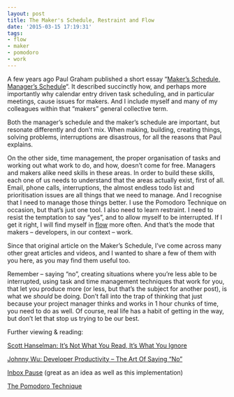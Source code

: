 ```yaml
---
layout: post
title: The Maker's Schedule, Restraint and Flow
date: '2015-03-15 17:19:31'
tags:
- flow
- maker
- pomodoro
- work
---
```



A few years ago Paul Graham published a short essay “[Maker’s Schedule, Manager’s Schedule](http://www.paulgraham.com/makersschedule.html)“. It described succinctly how, and perhaps more importantly why calendar entry driven task scheduling, and in particular meetings, cause issues for makers. And I include myself and many of my colleagues within that “makers” general collective term.

Both the manager’s schedule and the maker’s schedule are important, but resonate differently and don’t mix. When making, building, creating things, solving problems, interruptions are disastrous, for all the reasons that Paul explains.

On the other side, time management, the proper organisation of tasks and working out what work to do, and how, doesn’t come for free. Managers and makers alike need skills in these areas. In order to build these skills, each one of us needs to understand that the areas actually exist, first of all. Email, phone calls, interruptions, the almost endless todo list and prioritisation issues are all things that we need to manage. And I recognise that I need to manage those things better. I use the Pomodoro Technique on occasion, but that’s just one tool. I also need to learn restraint. I need to resist the temptation to say “yes”, and to allow myself to be interrupted. If I get it right, I will find myself in [flow](http://en.wikipedia.org/wiki/Flow_%28psychology%29) more often. And that’s the mode that makers – developers, in our context – work.

Since that original article on the Maker’s Schedule, I’ve come across many other great articles and videos, and I wanted to share a few of them with you here, as you may find them useful too.

Remember – saying “no”, creating situations where you’re less able to be interrupted, using task and time management techniques that work for you, that let you produce more (or less, but that’s the subject for another post), is what we *should* be doing. Don’t fall into the trap of thinking that just because your project manager thinks and works in 1 hour chunks of time, you need to do as well. Of course, real life has a habit of getting in the way, but don’t let that stop us trying to be our best.

Further viewing & reading:

[Scott Hanselman: It’s Not What You Read, It’s What You Ignore](https://www.youtube.com/watch?v=IWPgUn8tL8s&feature=youtu.be)

[Johnny Wu: Developer Productivity – The Art Of Saying “No”](https://localizejs.com/blog/startup/developer-productivity-saying-no)

[Inbox Pause](http://inboxpause.com/) (great as an idea as well as this implementation)

[The Pomodoro Technique](http://pomodorotechnique.com/)


